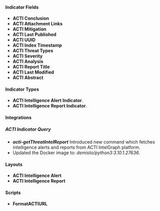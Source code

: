 
#### Indicator Fields
- **ACTI Conclusion**
- **ACTI Attachment Links**
- **ACTI Mitigation**
- **ACTI Last Published**
- **ACTI UUID**
- **ACTI Index Timestamp**
- **ACTI Threat Types**
- **ACTI Severity**
- **ACTI Analysis**
- **ACTI Report Title**
- **ACTI Last Modified**
- **ACTI Abstract**

#### Indicator Types
- **ACTI Intelligence Alert Indicator**.
- **ACTI Intelligence Report Indicator**.

#### Integrations
##### ACTI Indicator Query
- ***acti-getThreatIntelReport*** Introduced new command which fetches intelligence alerts and reports from ACTI IntelGraph platform.
- Updated the Docker image to: *demisto/python3:3.10.1.27636*.



#### Layouts
- **ACTI Intelligence Alert**
- **ACTI Intelligence Report**

#### Scripts
- **FormatACTIURL**